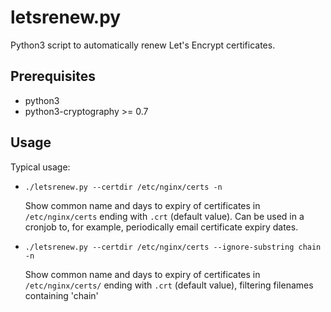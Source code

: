 letsrenew.py
============

Python3 script to automatically renew Let's Encrypt certificates.

Prerequisites
-------------

* python3
* python3-cryptography >= 0.7

Usage
-----

Typical usage:

* `./letsrenew.py --certdir /etc/nginx/certs -n`

  Show common name and days to expiry of certificates in `/etc/nginx/certs`
  ending with `.crt` (default value). Can be used in a cronjob to, for example,
  periodically email certificate expiry dates.
  
* `./letsrenew.py --certdir /etc/nginx/certs --ignore-substring chain -n`

  Show common name and days to expiry of certificates in `/etc/nginx/certs/`
  ending with `.crt` (default value), filtering filenames containing 'chain'
